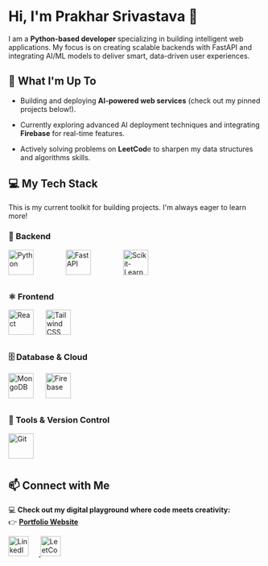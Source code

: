 <!-- # Hi, I'm Prakhar Srivastava 👋

I'm a **Python-based developer** passionate about **AI/ML** and building **web services integrated with AI**.  
I enjoy working with **FastAPI, React, Tailwind CSS, and MongoDB**, and I’m exploring **Firebase integration**.

- 🔭 Currently working on: AI/ML projects and web services  
- 🌱 Learning: Advanced web integrations and AI deployment  
- 💬 Ask me about: Python, AI/ML, FastAPI, React, Tailwind CSS, MongoDB  
- ⚡ Fun fact: I also practice **DSA on LeetCode**  

📫 Connect with me:  
- 💻 **Check out my digital playground where code meets creativity** → [Click here](https://portfolio-six-fawn-3q5nmgvo8d.vercel.app/)  
- **LinkedIn** [<img src="https://cdn-icons-png.flaticon.com/512/174/174857.png" width="30"/>](https://www.linkedin.com/in/prakhar-srivastava-58bb85303/)  

- **Leetcode** [<img src="https://upload.wikimedia.org/wikipedia/commons/1/19/LeetCode_logo_black.png" width="30"/>](https://leetcode.com/u/Prakhar_Logics/)

![GitHub Stats](https://github-readme-stats.vercel.app/api?username=TechNinja-dev&show_icons=true&theme=radical) -->


# Hi, I'm Prakhar Srivastava 👋

I am a **Python-based developer** specializing in building intelligent web applications. My focus is on creating scalable backends with FastAPI and integrating AI/ML models to deliver smart, data-driven user experiences.

## 🚀 What I'm Up To

- Building and deploying **AI-powered web services** (check out my pinned projects below!).

- Currently exploring advanced AI deployment techniques and integrating **Firebase** for real-time features.

- Actively solving problems on **LeetCod**e to sharpen my data structures and algorithms skills.


## 💻 My Tech Stack

This is my current toolkit for building projects. I'm always eager to learn more!

### 🧠 Backend
<p align="left">
  <img src="https://cdn.jsdelivr.net/gh/devicons/devicon/icons/python/python-original.svg" height="50" style="margin-right: 60px; margin-bottom: 10px;" alt="Python" />

  <img src="https://cdn.jsdelivr.net/gh/devicons/devicon/icons/fastapi/fastapi-original.svg" height="50" style="margin-right: 60px; margin-bottom: 10px;" alt="FastAPI" />
  
  <img src="https://cdn.jsdelivr.net/gh/devicons/devicon/icons/scikitlearn/scikitlearn-original.svg" height="50" style="margin-right: 60px; margin-bottom: 10px;" alt="Scikit-Learn" />
</pre>

### ⚛️ Frontend
<p align="left">
  <img src="https://cdn.jsdelivr.net/gh/devicons/devicon/icons/react/react-original.svg" height="50" style="margin-right: 20px; margin-bottom: 10px;" alt="React" />
  <img src="https://cdn.jsdelivr.net/gh/devicons/devicon@latest/icons/tailwindcss/tailwindcss-original.svg" height="50" style="margin-right: 20px; margin-bottom: 10px;" alt="Tailwind CSS" />
</p>


### 🗄️ Database & Cloud
<p align="left">
  <img src="https://cdn.jsdelivr.net/gh/devicons/devicon/icons/mongodb/mongodb-original.svg" height="50" style="margin-right: 20px; margin-bottom: 10px;" alt="MongoDB" />
  <img src="https://cdn.jsdelivr.net/gh/devicons/devicon/icons/firebase/firebase-plain.svg" height="50" style="margin-right: 20px; margin-bottom: 10px;" alt="Firebase" />
</p>

### 🧰 Tools & Version Control
<p align="left">
  <img src="https://cdn.jsdelivr.net/gh/devicons/devicon/icons/git/git-original.svg" height="50" style="margin-right: 20px; margin-bottom: 10px;" alt="Git" />
</p>



## 📫 Connect with Me  

💻 **Check out my digital playground where code meets creativity:**  
👉 [**Portfolio Website**](https://portfolio-six-fawn-3q5nmgvo8d.vercel.app/)  

<p align="left">
  <a href="https://www.linkedin.com/in/prakhar-srivastava-58bb85303/" target="_blank" rel="noreferrer">
    <img src="https://cdn.jsdelivr.net/gh/devicons/devicon/icons/linkedin/linkedin-original.svg" height="40" style="margin-right: 20px;" alt="LinkedIn" />
  </a>
  
  <a href="https://leetcode.com/u/Prakhar_Logics/" target="_blank" rel="noreferrer">
    <img src="https://cdn.jsdelivr.net/gh/devicons/devicon@latest/icons/leetcode/leetcode-original.svg" height="40" style="margin-right: 20px;" alt="LeetCode" />
  </a>
</p>



<!--
Next Step for you, Prakhar:

Don't forget to pin your best repositories to your profile! This is the most important part.
Go to your profile page, click "Customize your pins," and select the projects you want to feature.
Make sure those projects have great READMEs with screenshots or GIFs!
-->